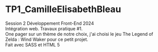 # TP1_CamilleElisabethBleau
Session 2 Développement Front-End 2024<br/>
Intégration web. Travaux pratique #1.<br/>
One pager sur un thème de notre choix, j'ai choisi le jeu The Legend of Zelda : Wind Waker 
pour ce petit projet.<br/>
Fait avec SASS et HTML 5
